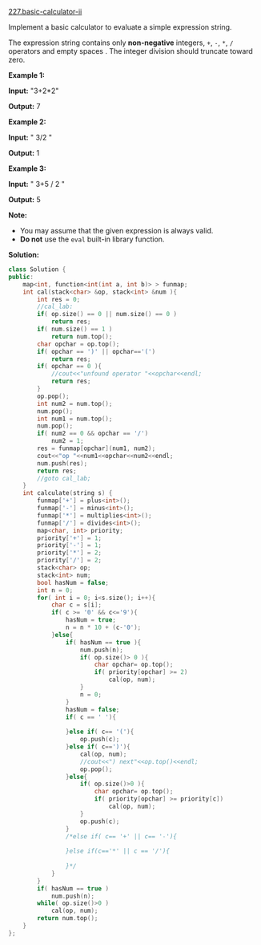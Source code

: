 [227.basic-calculator-ii](https://leetcode.com/problems/basic-calculator-ii/)  

Implement a basic calculator to evaluate a simple expression string.

The expression string contains only **non-negative** integers, `+`, `-`, `*`, `/` operators and empty spaces . The integer division should truncate toward zero.

**Example 1:**

  
**Input:** "3+2\*2"
  
**Output:** 7
  

**Example 2:**

  
**Input:** " 3/2 "
  
**Output:** 1

**Example 3:**

  
**Input:** " 3+5 / 2 "
  
**Output:** 5
  

**Note:**

*   You may assume that the given expression is always valid.
*   **Do not** use the `eval` built-in library function.  



**Solution:**  

```cpp
class Solution {
public:
    map<int, function<int(int a, int b)> > funmap;
    int cal(stack<char> &op, stack<int> &num ){
        int res = 0;
        //cal_lab:
        if( op.size() == 0 || num.size() == 0 )
            return res;
        if( num.size() == 1 )
            return num.top();
        char opchar = op.top();
        if( opchar == ')' || opchar=='(')
            return res;
        if( opchar == 0 ){
            //cout<<"unfound operator "<<opchar<<endl;
            return res;
        }
        op.pop();
        int num2 = num.top();
        num.pop();
        int num1 = num.top();
        num.pop();
        if( num2 == 0 && opchar == '/')
            num2 = 1;
        res = funmap[opchar](num1, num2);
        cout<<"op "<<num1<<opchar<<num2<<endl;
        num.push(res);
        return res;
        //goto cal_lab;
    }
    int calculate(string s) {
        funmap['+'] = plus<int>();
        funmap['-'] = minus<int>();
        funmap['*'] = multiplies<int>();
        funmap['/'] = divides<int>();
        map<char, int> priority;
        priority['+'] = 1;
        priority['-'] = 1;
        priority['*'] = 2;
        priority['/'] = 2;
        stack<char> op;
        stack<int> num;
        bool hasNum = false;
        int n = 0;
        for( int i = 0; i<s.size(); i++){
            char c = s[i];
            if( c >= '0' && c<='9'){
                hasNum = true;
                n = n * 10 + (c-'0');
            }else{
                if( hasNum == true ){
                    num.push(n);
                    if( op.size()> 0 ){
                        char opchar= op.top();
                        if( priority[opchar] >= 2)
                            cal(op, num);
                    }
                    n = 0;
                }
                hasNum = false;
                if( c == ' '){
                    
                }else if( c== '('){
                    op.push(c);
                }else if( c==')'){
                    cal(op, num);
                    //cout<<") next"<<op.top()<<endl;
                    op.pop();
                }else{
                    if( op.size()>0 ){
                        char opchar= op.top();
                        if( priority[opchar] >= priority[c])
                            cal(op, num);
                    }
                    op.push(c);
                }
                /*else if( c== '+' || c== '-'){
                
                }else if(c=='*' || c == '/'){
                    
                }*/
            }
        }
        if( hasNum == true )
            num.push(n);
        while( op.size()>0 )
            cal(op, num);
        return num.top();
    }
};
```
      